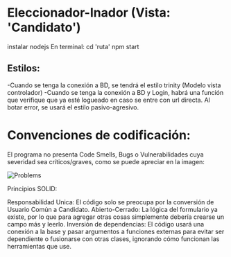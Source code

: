 # Eleccionador-Inador (Vista: 'Candidato')
instalar nodejs
En terminal:
cd 'ruta'
npm start


## Estilos:

-Cuando se tenga la conexión a BD, se tendrá el estilo trinity (Modelo vista controlador)
-Cuando se tenga la conexión a BD y Login, habrá una función que verifique que ya esté logueado en caso se entre con url directa. Al botar error, se usará el estilo pasivo-agresivo.

# Convenciones de codificación:
El programa no presenta Code Smells, Bugs o Vulnerabilidades cuya severidad sea críticos/graves, como se puede apreciar en la imagen:

![Problems](https://github.com/AxelSolis93/Eleccionador-Inador-copy/assets/104176510/316685db-d344-4e87-914c-eef4c67f0de5)

Principios SOLID:

Responsabilidad Unica: El código solo se preocupa por la conversión de Usuario Común a Candidato.
Abierto-Cerrado: La lógica del formulario ya existe, por lo que para agregar otras cosas simplemente debería crearse un campo más y leerlo.
Inversión de dependencias: El código usará una conexión a la base y pasar argumentos a funciones externas para evitar ser dependiente o fusionarse con otras clases, ignorando cómo funcionan las herramientas que use.
